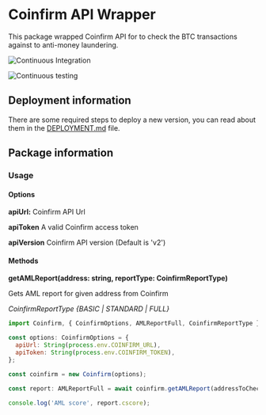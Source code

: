 # Coinfirm API Wrapper

This package wrapped Coinfirm API for to check the BTC transactions against to anti-money laundering.

![Continuous Integration](https://github.bitwa.la/bitwala-cryptobank-squad/package-coinfirm/workflows/Continuous%20Integration/badge.svg)

![Continuous testing](https://github.bitwa.la/bitwala-cryptobank-squad/package-coinfirm/workflows/Continuous%20Testing/badge.svg?event=push)


## Deployment information

There are some required steps to deploy a new version, you can read about them in the [DEPLOYMENT.md](DEPLOYMENT.md) file.

## Package information

### Usage

#### Options

**apiUrl:** Coinfirm API Url

**apiToken** A valid Coinfirm access token

**apiVersion** Coinfirm API version (Default is 'v2')

#### Methods

**getAMLReport(address: string, reportType: CoinfirmReportType)**

Gets AML report for given address from Coinfirm

_CoinfirmReportType {BASIC | STANDARD | FULL}_

```javascript
import Coinfirm, { CoinfirmOptions, AMLReportFull, CoinfirmReportType } from '@bitwala-cryptobank-squad/package-coinfirm';

const options: CoinfirmOptions = {
  apiUrl: String(process.env.COINFIRM_URL),
  apiToken: String(process.env.COINFIRM_TOKEN),
};

const coinfirm = new Coinfirm(options);

const report: AMLReportFull = await coinfirm.getAMLReport(addressToCheck!, CoinfirmReportType.FULL );

console.log('AML score', report.cscore);
```
